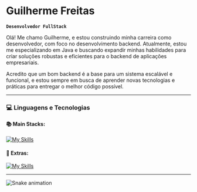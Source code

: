 # Guilherme Freitas

**`Desenvolvedor FullStack`**

Olá! Me chamo Guilherme, e estou construindo minha carreira como desenvolvedor, com foco no desenvolvimento backend. Atualmente, estou me especializando em Java e buscando expandir minhas habilidades para criar soluções robustas e eficientes para o backend de aplicações empresariais.

Acredito que um bom backend é a base para um sistema escalável e funcional, e estou sempre em busca de aprender novas tecnologias e práticas para entregar o melhor código possível.

---

### 💻 Linguagens e Tecnologias

#### 📚 Main Stacks:

[![My Skills](https://skillicons.dev/icons?i=html,css,java,js,ts,nodejs)](https://skillicons.dev)

#### 🧠 Extras:

[![My Skills](https://skillicons.dev/icons?i=linux,spring,git,mysql,docker)](https://skillicons.dev)

---


<img src="https://raw.githubusercontent.com/GuilhermesFreitas /GuilhermesFreitas /output/snake.svg" alt="Snake animation" />

###

<br/>
<br/>

